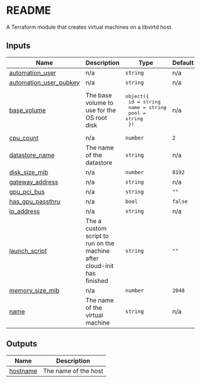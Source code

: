 # README
A Terraform module that creates virtual machines on a libvirtd host.

<!-- BEGIN_TF_DOCS -->
## Inputs

| Name | Description | Type | Default | Required |
|------|-------------|------|---------|:--------:|
| <a name="input_automation_user"></a> [automation\_user](#input\_automation\_user) | n/a | `string` | n/a | yes |
| <a name="input_automation_user_pubkey"></a> [automation\_user\_pubkey](#input\_automation\_user\_pubkey) | n/a | `string` | n/a | yes |
| <a name="input_base_volume"></a> [base\_volume](#input\_base\_volume) | The base volume to use for the OS root disk | <pre>object({<br/>    id   = string<br/>    name = string<br/>    pool = string<br/>  })</pre> | n/a | yes |
| <a name="input_cpu_count"></a> [cpu\_count](#input\_cpu\_count) | n/a | `number` | `2` | no |
| <a name="input_datastore_name"></a> [datastore\_name](#input\_datastore\_name) | The name of the datastore | `string` | n/a | yes |
| <a name="input_disk_size_mib"></a> [disk\_size\_mib](#input\_disk\_size\_mib) | n/a | `number` | `8192` | no |
| <a name="input_gateway_address"></a> [gateway\_address](#input\_gateway\_address) | n/a | `string` | n/a | yes |
| <a name="input_gpu_pci_bus"></a> [gpu\_pci\_bus](#input\_gpu\_pci\_bus) | n/a | `string` | `""` | no |
| <a name="input_has_gpu_passthru"></a> [has\_gpu\_passthru](#input\_has\_gpu\_passthru) | n/a | `bool` | `false` | no |
| <a name="input_ip_address"></a> [ip\_address](#input\_ip\_address) | n/a | `string` | n/a | yes |
| <a name="input_launch_script"></a> [launch\_script](#input\_launch\_script) | The a custom script to run on the machine after cloud-init has finished | `string` | `""` | no |
| <a name="input_memory_size_mib"></a> [memory\_size\_mib](#input\_memory\_size\_mib) | n/a | `number` | `2048` | no |
| <a name="input_name"></a> [name](#input\_name) | The name of the virtual machine | `string` | n/a | yes |

## Outputs

| Name | Description |
|------|-------------|
| <a name="output_hostname"></a> [hostname](#output\_hostname) | The name of the host |
<!-- END_TF_DOCS -->
